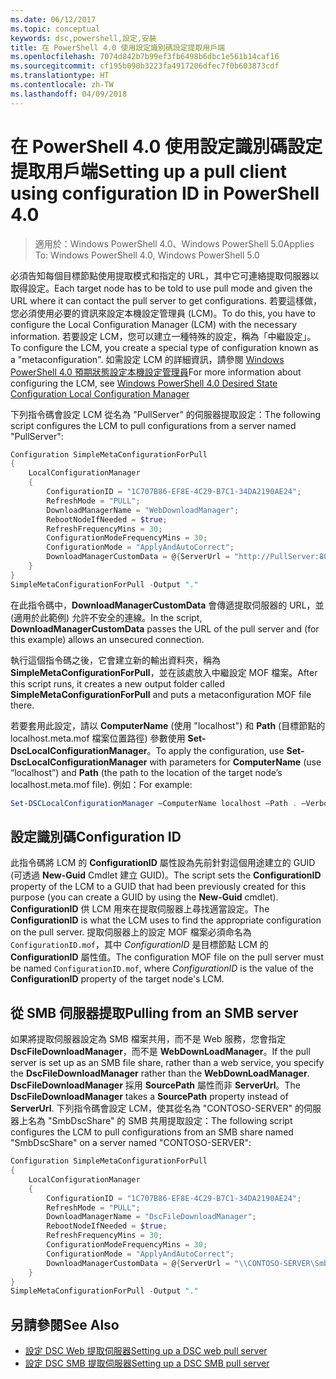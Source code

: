 ```yaml
---
ms.date: 06/12/2017
ms.topic: conceptual
keywords: dsc,powershell,設定,安裝
title: 在 PowerShell 4.0 使用設定識別碼設定提取用戶端
ms.openlocfilehash: 7074d842b7b99ef3fb6498b6dbc1e561b14caf16
ms.sourcegitcommit: cf195b090b3223fa4917206dfec7f0b603873cdf
ms.translationtype: HT
ms.contentlocale: zh-TW
ms.lasthandoff: 04/09/2018
---
```

# <a name="setting-up-a-pull-client-using-configuration-id-in-powershell-40"></a><span data-ttu-id="0c2ec-103">在 PowerShell 4.0 使用設定識別碼設定提取用戶端</span><span class="sxs-lookup"><span data-stu-id="0c2ec-103">Setting up a pull client using configuration ID in PowerShell 4.0</span></span>

><span data-ttu-id="0c2ec-104">適用於：Windows PowerShell 4.0、Windows PowerShell 5.0</span><span class="sxs-lookup"><span data-stu-id="0c2ec-104">Applies To: Windows PowerShell 4.0, Windows PowerShell 5.0</span></span>

<span data-ttu-id="0c2ec-105">必須告知每個目標節點使用提取模式和指定的 URL，其中它可連絡提取伺服器以取得設定。</span><span class="sxs-lookup"><span data-stu-id="0c2ec-105">Each target node has to be told to use pull mode and given the URL where it can contact the pull server to get configurations.</span></span> <span data-ttu-id="0c2ec-106">若要這樣做，您必須使用必要的資訊來設定本機設定管理員 (LCM)。</span><span class="sxs-lookup"><span data-stu-id="0c2ec-106">To do this, you have to configure the Local Configuration Manager (LCM) with the necessary information.</span></span> <span data-ttu-id="0c2ec-107">若要設定 LCM，您可以建立一種特殊的設定，稱為「中繼設定」。</span><span class="sxs-lookup"><span data-stu-id="0c2ec-107">To configure the LCM, you create a special type of configuration known as a "metaconfiguration".</span></span> <span data-ttu-id="0c2ec-108">如需設定 LCM 的詳細資訊，請參閱 [Windows PowerShell 4.0 預期狀態設定本機設定管理員](metaConfig4.md)</span><span class="sxs-lookup"><span data-stu-id="0c2ec-108">For more information about configuring the LCM, see [Windows PowerShell 4.0 Desired State Configuration Local Configuration Manager](metaConfig4.md)</span></span>

<span data-ttu-id="0c2ec-109">下列指令碼會設定 LCM 從名為 "PullServer" 的伺服器提取設定：</span><span class="sxs-lookup"><span data-stu-id="0c2ec-109">The following script configures the LCM to pull configurations from a server named "PullServer":</span></span>

```powershell
Configuration SimpleMetaConfigurationForPull
{
    LocalConfigurationManager
    {
        ConfigurationID = "1C707B86-EF8E-4C29-B7C1-34DA2190AE24";
        RefreshMode = "PULL";
        DownloadManagerName = "WebDownloadManager";
        RebootNodeIfNeeded = $true;
        RefreshFrequencyMins = 30;
        ConfigurationModeFrequencyMins = 30;
        ConfigurationMode = "ApplyAndAutoCorrect";
        DownloadManagerCustomData = @{ServerUrl = "http://PullServer:8080/PSDSCPullServer/PSDSCPullServer.svc"; AllowUnsecureConnection = “TRUE”}
    }
}
SimpleMetaConfigurationForPull -Output "."
```

<span data-ttu-id="0c2ec-110">在此指令碼中，**DownloadManagerCustomData** 會傳遞提取伺服器的 URL，並 (適用於此範例) 允許不安全的連線。</span><span class="sxs-lookup"><span data-stu-id="0c2ec-110">In the script, **DownloadManagerCustomData** passes the URL of the pull server and (for this example) allows an unsecured connection.</span></span>

<span data-ttu-id="0c2ec-111">執行這個指令碼之後，它會建立新的輸出資料夾，稱為 **SimpleMetaConfigurationForPull**，並在該處放入中繼設定 MOF 檔案。</span><span class="sxs-lookup"><span data-stu-id="0c2ec-111">After this script runs, it creates a new output folder called **SimpleMetaConfigurationForPull** and puts a metaconfiguration MOF file there.</span></span>

<span data-ttu-id="0c2ec-112">若要套用此設定，請以 **ComputerName** (使用 "localhost") 和 **Path** (目標節點的 localhost.meta.mof 檔案位置路徑) 參數使用 **Set-DscLocalConfigurationManager**。</span><span class="sxs-lookup"><span data-stu-id="0c2ec-112">To apply the configuration, use **Set-DscLocalConfigurationManager** with parameters for **ComputerName** (use “localhost”) and **Path** (the path to the location of the target node’s localhost.meta.mof file).</span></span> <span data-ttu-id="0c2ec-113">例如：</span><span class="sxs-lookup"><span data-stu-id="0c2ec-113">For example:</span></span>
```powershell
Set-DSCLocalConfigurationManager –ComputerName localhost –Path . –Verbose.
```

## <a name="configuration-id"></a><span data-ttu-id="0c2ec-114">設定識別碼</span><span class="sxs-lookup"><span data-stu-id="0c2ec-114">Configuration ID</span></span>
<span data-ttu-id="0c2ec-115">此指令碼將 LCM 的 **ConfigurationID** 屬性設為先前針對這個用途建立的 GUID (可透過 **New-Guid** Cmdlet 建立 GUID)。</span><span class="sxs-lookup"><span data-stu-id="0c2ec-115">The script sets the **ConfigurationID** property of the LCM to a GUID that had been previously created for this purpose (you can create a GUID by using the **New-Guid** cmdlet).</span></span> <span data-ttu-id="0c2ec-116">**ConfigurationID** 供 LCM 用來在提取伺服器上尋找適當設定。</span><span class="sxs-lookup"><span data-stu-id="0c2ec-116">The **ConfigurationID** is what the LCM uses to find the appropriate configuration on the pull server.</span></span> <span data-ttu-id="0c2ec-117">提取伺服器上的設定 MOF 檔案必須命名為 `ConfigurationID.mof`，其中 *ConfigurationID* 是目標節點 LCM 的 **ConfigurationID** 屬性值。</span><span class="sxs-lookup"><span data-stu-id="0c2ec-117">The configuration MOF file on the pull server must be named `ConfigurationID.mof`, where *ConfigurationID* is the value of the **ConfigurationID** property of the target node's LCM.</span></span>

## <a name="pulling-from-an-smb-server"></a><span data-ttu-id="0c2ec-118">從 SMB 伺服器提取</span><span class="sxs-lookup"><span data-stu-id="0c2ec-118">Pulling from an SMB server</span></span>

<span data-ttu-id="0c2ec-119">如果將提取伺服器設定為 SMB 檔案共用，而不是 Web 服務，您會指定 **DscFileDownloadManager**，而不是 **WebDownLoadManager**。</span><span class="sxs-lookup"><span data-stu-id="0c2ec-119">If the pull server is set up as an SMB file share, rather than a web service, you specify the **DscFileDownloadManager** rather than the **WebDownLoadManager**.</span></span>
<span data-ttu-id="0c2ec-120">**DscFileDownloadManager** 採用 **SourcePath** 屬性而非 **ServerUrl**。</span><span class="sxs-lookup"><span data-stu-id="0c2ec-120">The **DscFileDownloadManager** takes a **SourcePath** property instead of **ServerUrl**.</span></span> <span data-ttu-id="0c2ec-121">下列指令碼會設定 LCM，使其從名為 "CONTOSO-SERVER" 的伺服器上名為 "SmbDscShare" 的 SMB 共用提取設定：</span><span class="sxs-lookup"><span data-stu-id="0c2ec-121">The following script configures the LCM to pull configurations from an SMB share named "SmbDscShare" on a server named "CONTOSO-SERVER":</span></span>

```powershell
Configuration SimpleMetaConfigurationForPull
{
    LocalConfigurationManager
    {
        ConfigurationID = "1C707B86-EF8E-4C29-B7C1-34DA2190AE24";
        RefreshMode = "PULL";
        DownloadManagerName = "DscFileDownloadManager";
        RebootNodeIfNeeded = $true;
        RefreshFrequencyMins = 30;
        ConfigurationModeFrequencyMins = 30;
        ConfigurationMode = "ApplyAndAutoCorrect";
        DownloadManagerCustomData = @{ServerUrl = "\\CONTOSO-SERVER\SmbDscShare"}
    }
}
SimpleMetaConfigurationForPull -Output "."
```

## <a name="see-also"></a><span data-ttu-id="0c2ec-122">另請參閱</span><span class="sxs-lookup"><span data-stu-id="0c2ec-122">See Also</span></span>

- [<span data-ttu-id="0c2ec-123">設定 DSC Web 提取伺服器</span><span class="sxs-lookup"><span data-stu-id="0c2ec-123">Setting up a DSC web pull server</span></span>](pullServer.md)
- [<span data-ttu-id="0c2ec-124">設定 DSC SMB 提取伺服器</span><span class="sxs-lookup"><span data-stu-id="0c2ec-124">Setting up a DSC SMB pull server</span></span>](pullServerSMB.md)